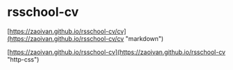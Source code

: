 # rsschool-cv

[https://zaoivan.github.io/rsschool-cv/cv](https://zaoivan.github.io/rsschool-cv/cv "markdown")

[https://zaoivan.github.io/rsschool-cv](https://zaoivan.github.io/rsschool-cv "http-css")
